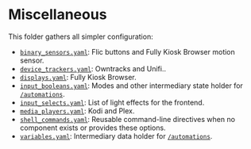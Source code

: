 # Miscellaneous

This folder gathers all simpler configuration:

- [`binary_sensors.yaml`](binary_sensors.yaml): Flic buttons and Fully Kiosk Browser motion sensor.
- [`device_trackers.yaml`](device_trackers.yaml): Owntracks and Unifi..
- [`displays.yaml`](displays.yaml): Fully Kiosk Browser.
- [`input_booleans.yaml`](input_booleans.yaml): Modes and other intermediary state holder for [`/automations`](../automations).
- [`input_selects.yaml`](input_selects.yaml): List of light effects for the frontend.
- [`media_players.yaml`](media_players.yaml): Kodi and Plex.
- [`shell_commands.yaml`](shell_commands.yaml): Reusable command-line directives when no component exists or provides these options.
- [`variables.yaml`](variables.yaml): Intermediary data holder for [`/automations`](../automations).

